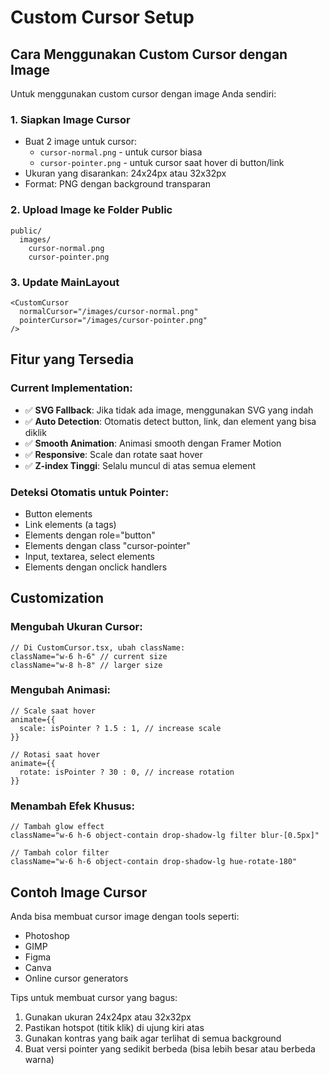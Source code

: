 # Custom Cursor Setup

## Cara Menggunakan Custom Cursor dengan Image

Untuk menggunakan custom cursor dengan image Anda sendiri:

### 1. Siapkan Image Cursor
- Buat 2 image untuk cursor:
  - `cursor-normal.png` - untuk cursor biasa
  - `cursor-pointer.png` - untuk cursor saat hover di button/link
- Ukuran yang disarankan: 24x24px atau 32x32px
- Format: PNG dengan background transparan

### 2. Upload Image ke Folder Public
```
public/
  images/
    cursor-normal.png
    cursor-pointer.png
```

### 3. Update MainLayout
```tsx
<CustomCursor 
  normalCursor="/images/cursor-normal.png"
  pointerCursor="/images/cursor-pointer.png"
/>
```

## Fitur yang Tersedia

### Current Implementation:
- ✅ **SVG Fallback**: Jika tidak ada image, menggunakan SVG yang indah
- ✅ **Auto Detection**: Otomatis detect button, link, dan element yang bisa diklik
- ✅ **Smooth Animation**: Animasi smooth dengan Framer Motion
- ✅ **Responsive**: Scale dan rotate saat hover
- ✅ **Z-index Tinggi**: Selalu muncul di atas semua element

### Deteksi Otomatis untuk Pointer:
- Button elements
- Link elements (a tags)
- Elements dengan role="button"
- Elements dengan class "cursor-pointer"
- Input, textarea, select elements
- Elements dengan onclick handlers

## Customization

### Mengubah Ukuran Cursor:
```tsx
// Di CustomCursor.tsx, ubah className:
className="w-6 h-6" // current size
className="w-8 h-8" // larger size
```

### Mengubah Animasi:
```tsx
// Scale saat hover
animate={{
  scale: isPointer ? 1.5 : 1, // increase scale
}}

// Rotasi saat hover
animate={{
  rotate: isPointer ? 30 : 0, // increase rotation
}}
```

### Menambah Efek Khusus:
```tsx
// Tambah glow effect
className="w-6 h-6 object-contain drop-shadow-lg filter blur-[0.5px]"

// Tambah color filter
className="w-6 h-6 object-contain drop-shadow-lg hue-rotate-180"
```

## Contoh Image Cursor

Anda bisa membuat cursor image dengan tools seperti:
- Photoshop
- GIMP
- Figma
- Canva
- Online cursor generators

Tips untuk membuat cursor yang bagus:
1. Gunakan ukuran 24x24px atau 32x32px
2. Pastikan hotspot (titik klik) di ujung kiri atas
3. Gunakan kontras yang baik agar terlihat di semua background
4. Buat versi pointer yang sedikit berbeda (bisa lebih besar atau berbeda warna)
